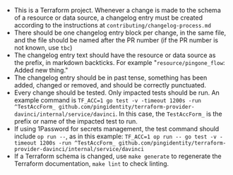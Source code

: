 - This is a Terraform project. Whenever a change is made to the schema of a resource or data source, a changelog entry must be created according to the instructions at `contributing/changelog-process.md`
- There should be one changelog entry block per change, in the same file, and the file should be named after the PR number (if the PR number is not known, use `tbc`)
- The changelog entry text should have the resource or data source as the prefix, in markdown backticks. For example "`resource/pingone_flow`: Added new thing."
- The changelog entry should be in past tense, something has been added, changed or removed, and should be correctly punctuated.
- Every change should be tested. Only impacted tests should be run. An example command is `TF_ACC=1 go test -v -timeout 1200s -run ^TestAccForm_ github.com/pingidentity/terraform-provider-davinci/internal/service/davinci`.  In this case, the `TestAccForm_` is the prefix or name of the impacted test to run.
- If using 1Password for secrets management, the test command should include `op run --`, as in this example: `TF_ACC=1 op run -- go test -v -timeout 1200s -run ^TestAccForm_ github.com/pingidentity/terraform-provider-davinci/internal/service/davinci`
- If a Terraform schema is changed, use `make generate` to regenerate the Terraform documentation, `make lint` to check linting.